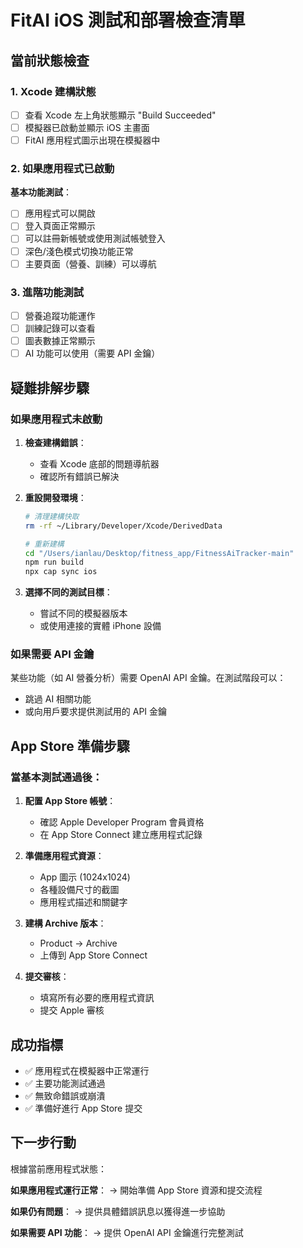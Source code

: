 # FitAI iOS 測試和部署檢查清單

## 當前狀態檢查

### 1. Xcode 建構狀態
- [ ] 查看 Xcode 左上角狀態顯示 "Build Succeeded"
- [ ] 模擬器已啟動並顯示 iOS 主畫面
- [ ] FitAI 應用程式圖示出現在模擬器中

### 2. 如果應用程式已啟動
**基本功能測試**：
- [ ] 應用程式可以開啟
- [ ] 登入頁面正常顯示
- [ ] 可以註冊新帳號或使用測試帳號登入
- [ ] 深色/淺色模式切換功能正常
- [ ] 主要頁面（營養、訓練）可以導航

### 3. 進階功能測試
- [ ] 營養追蹤功能運作
- [ ] 訓練記錄可以查看
- [ ] 圖表數據正常顯示
- [ ] AI 功能可以使用（需要 API 金鑰）

## 疑難排解步驟

### 如果應用程式未啟動
1. **檢查建構錯誤**：
   - 查看 Xcode 底部的問題導航器
   - 確認所有錯誤已解決

2. **重設開發環境**：
   ```bash
   # 清理建構快取
   rm -rf ~/Library/Developer/Xcode/DerivedData
   
   # 重新建構
   cd "/Users/ianlau/Desktop/fitness_app/FitnessAiTracker-main"
   npm run build
   npx cap sync ios
   ```

3. **選擇不同的測試目標**：
   - 嘗試不同的模擬器版本
   - 或使用連接的實體 iPhone 設備

### 如果需要 API 金鑰
某些功能（如 AI 營養分析）需要 OpenAI API 金鑰。在測試階段可以：
- 跳過 AI 相關功能
- 或向用戶要求提供測試用的 API 金鑰

## App Store 準備步驟

### 當基本測試通過後：

1. **配置 App Store 帳號**：
   - 確認 Apple Developer Program 會員資格
   - 在 App Store Connect 建立應用程式記錄

2. **準備應用程式資源**：
   - App 圖示 (1024x1024)
   - 各種設備尺寸的截圖
   - 應用程式描述和關鍵字

3. **建構 Archive 版本**：
   - Product → Archive
   - 上傳到 App Store Connect

4. **提交審核**：
   - 填寫所有必要的應用程式資訊
   - 提交 Apple 審核

## 成功指標

- ✅ 應用程式在模擬器中正常運行
- ✅ 主要功能測試通過
- ✅ 無致命錯誤或崩潰
- ✅ 準備好進行 App Store 提交

## 下一步行動

根據當前應用程式狀態：

**如果應用程式運行正常**：
→ 開始準備 App Store 資源和提交流程

**如果仍有問題**：
→ 提供具體錯誤訊息以獲得進一步協助

**如果需要 API 功能**：
→ 提供 OpenAI API 金鑰進行完整測試